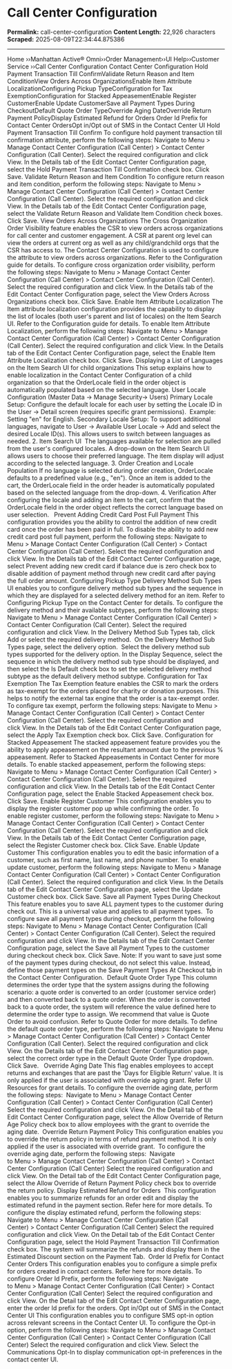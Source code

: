 # Call Center Configuration

**Permalink:** call-center-configuration
**Content Length:** 22,926 characters
**Scraped:** 2025-08-09T22:34:44.875386

---

Home &rsaquo;&rsaquo;Manhattan Active® Omni&rsaquo;&rsaquo;Order Management&rsaquo;&rsaquo;UI Help&rsaquo;&rsaquo;Customer Service ››Call Center Configuration Contact&nbsp;Center Configuration Hold Payment Transaction Till ConfirmValidate Return Reason and Item ConditionView Orders Across OrganizationsEnable Item Attribute LocalizationConfiguring Pickup TypeConfiguration for Tax ExemptionConfiguration for Stacked AppeasementEnable Register CustomerEnable Update CustomerSave all Payment Types During CheckoutDefault Quote Order TypeOverride Aging DateOverride Return Payment PolicyDisplay Estimated Refund for Orders&nbsp;Order Id Prefix for Contact Center OrdersOpt in/Opt out of SMS in the Contact Center UI Hold Payment Transaction Till Confirm To configure hold payment transaction till confirmation attribute, perform the following steps: Navigate to Menu &gt; Manage Contact&nbsp;Center Configuration (Call Center) &gt; Contact Center Configuration (Call Center). Select the required configuration and click View. In the Details tab of the Edit Contact Center Configuration page, select the Hold Payment Transaction Till Confirmation check box. Click Save. Validate Return Reason and Item Condition To configure return reason and item condition, perform the following steps: Navigate to Menu &gt; Manage Contact&nbsp;Center Configuration (Call Center) &gt; Contact Center Configuration (Call Center). Select the required configuration and click View. In the Details tab of the Edit Contact Center Configuration page, select the Validate Return Reason and Validate Item Condition check boxes. Click Save. View Orders Across Organizations The Cross Organization Order Visibility feature enables the CSR to view orders across organizations for call center and customer engagement.&nbsp;A CSR at parent org level can view the orders at current org as well as any child/grandchild orgs that the CSR has access to. The Contact Center Configuration is used to configure the attribute to view orders across organizations. Refer to the Configuration guide for details. To configure cross organization order visibility, perform the following steps: Navigate to Menu &gt; Manage Contact&nbsp;Center Configuration (Call Center) &gt; Contact Center Configuration (Call Center). Select the required configuration and click View. In the Details tab of the Edit Contact&nbsp;Center Configuration page, select the View Orders Across Organizations check box. Click Save. Enable Item Attribute Localization The Item attribute localization configuration provides the capability to display the list of locales (both user&#39;s parent&nbsp;and list of locales) on the Item Search UI.&nbsp;Refer to the Configuration guide for details. To enable Item Attribute Localization, perform the following steps: Navigate to Menu &gt; Manage Contact&nbsp;Center Configuration (Call Center) &gt; Contact Center Configuration (Call Center). Select the required configuration and click View. In the Details tab of the Edit Contact&nbsp;Center Configuration page, select the Enable Item Attribute Localization&nbsp;check box. Click Save. Displaying a List of Languages on the Item Search UI for child organizations This setup explains how to enable localization in the Contact Center Configuration of a child organization so that the OrderLocale field in the order object is automatically populated based on the selected language. User Locale Configuration (Master Data &rarr; Manage Security&rarr; Users) Primary Locale Setup:&nbsp;Configure the default locale for each user by setting the Locale ID in the User &rarr; Detail screen (requires specific grant permissions).&nbsp; Example: Setting &quot;en&quot; for English. Secondary Locale Setup:&nbsp;To support additional languages, navigate to User &rarr; Available User Locale &rarr; Add and select the desired Locale ID(s). This allows users to switch between languages as needed. 2. Item Search UI&nbsp; The languages available for selection are pulled from the user&#39;s configured locales. A drop-down on the Item Search UI allows users to choose their preferred language. The item display will adjust according to the selected language. 3. Order Creation and Locale Population If no language is selected during order creation, OrderLocale defaults to a predefined value (e.g., &quot;en&quot;). Once an item is added to the cart, the OrderLocale field in the order header is automatically populated based on the selected language from the drop-down. 4. Verification After configuring the locale and adding an item to the cart, confirm that the OrderLocale field in the order object reflects the correct language based on user selection. &nbsp; Prevent Adding Credit Card Post Full Payment This configuration provides you the ability to control the addition of new credit card once the order has been paid in full. To disable the ability to add new credit card post full payment, perform the following steps: Navigate to Menu &gt; Manage Contact&nbsp;Center Configuration (Call Center) &gt; Contact Center Configuration (Call Center). Select the required configuration and click View. In the Details tab of the Edit Contact&nbsp;Center Configuration page, select Prevent adding new credit card if balance due is zero check box to disable addition of payment method through new credit card after paying the full order amount. Configuring Pickup Type Delivery Method Sub Types UI enables you to configure delivery method sub types and the sequence in which they are displayed for a selected delivery method for an item.&nbsp;Refer to Configuring Pickup Type on the Contact Center for details. To configure the delivery method and their available subtypes, perform the following steps: Navigate to Menu &gt; Manage Contact&nbsp;Center Configuration (Call Center) &gt; Contact Center Configuration (Call Center). Select the required configuration and click View. In the Delivery Method Sub Types tab, click Add or select the required delivery method.&nbsp; On the Delivery Method Sub Types page, select the delivery option.&nbsp; Select the delivery method sub types supported for the delivery option. In the Display Sequence, select the sequence in which the delivery method sub type should be displayed, and then select the Is Default check box to set the selected delivery method subtype as the default delivery method subtype. Configuration for Tax Exemption The Tax Exemption feature enables the CSR to mark the orders as tax-exempt for the orders placed for charity or donation purposes. This helps to notify the external tax engine that the order is a tax-exempt order. To configure tax exempt, perform the following steps: Navigate to&nbsp;Menu &gt; Manage Contact&nbsp;Center Configuration (Call Center) &gt; Contact Center Configuration (Call Center). Select the required configuration and click&nbsp;View. In the&nbsp;Details&nbsp;tab of&nbsp;the Edit Contact&nbsp;Center Configuration&nbsp;page, select the&nbsp;Apply Tax Exemption&nbsp;check box. Click&nbsp;Save. Configuration for Stacked Appeasement The stacked appeasement feature provides you the ability to apply appeasement on the resultant amount due to the previous % appeasement. Refer to Stacked Appeasements in Contact Center for more details. To enable stacked appeasement, perform the following steps: Navigate to Menu &gt; Manage Contact&nbsp;Center Configuration (Call Center) &gt; Contact Center Configuration (Call Center). Select the required configuration and click View. In the Details tab of the Edit Contact&nbsp;Center Configuration page, select the Enable Stacked Appeasement check box. Click Save. Enable Register Customer This configuration enables you to display the register customer pop up while confirming the order. To enable&nbsp;register customer, perform the following steps: Navigate to Menu &gt; Manage Contact&nbsp;Center Configuration (Call Center) &gt; Contact Center Configuration (Call Center). Select the required configuration and click View. In the Details tab of the Edit Contact&nbsp;Center Configuration page, select the Register Customer check box. Click Save. Enable Update Customer This configuration enables you&nbsp;to edit the basic information of a customer, such as&nbsp;first name, last name, and phone number. To enable update customer, perform the following steps: Navigate to Menu &gt; Manage Contact&nbsp;Center Configuration (Call Center) &gt; Contact Center Configuration (Call Center). Select the required configuration and click View. In the Details tab of the Edit Contact&nbsp;Center Configuration page, select the Update Customer check box. Click Save. Save all Payment Types During Checkout This feature enables you to save ALL&nbsp;payment types to the customer during check out. This is a universal value and applies to all payment types.&nbsp; To configure save all payment types during checkout, perform the following steps: Navigate to Menu &gt; Manage Contact&nbsp;Center Configuration (Call Center) &gt; Contact Center Configuration (Call Center). Select the required configuration and click View. In the Details tab of the Edit Contact&nbsp;Center Configuration page, select the Save all Payment Types to the customer during checkout check box. Click Save. Note: If you want to save just some of the payment types during checkout, do not select this value. Instead, define those payment types on the Save Payment Types At Checkout tab&nbsp;in the Contact Center Configuration.&nbsp; Default Quote Order Type This column determines the order type that the system assigns during the following scenario: a quote order is converted to an order (customer service order) and then converted back to a quote order. When the order is converted back to a quote order, the system will reference the value defined here to determine the order type to assign. We recommend that value is Quote Order to avoid confusion. Refer to Quote Order for more details. To&nbsp;define the default quote order type, perform the following steps: Navigate to Menu &gt; Manage Contact&nbsp;Center Configuration (Call Center) &gt; Contact Center Configuration (Call Center). Select the required configuration and click View. On the Details tab of the Edit Contact&nbsp;Center Configuration page, select the correct order type in the Default Quote Order Type dropdown. Click Save. &nbsp; Override Aging Date This flag enables employees to accept returns and exchanges that are past the &#39;Days for Eligible Return&#39; value. It is only applied if the user is associated with override aging grant. Refer UI Resources for grant&nbsp;details. To configure the override aging date, perform the following steps:&nbsp; Navigate to&nbsp;Menu&nbsp;&gt;&nbsp;Manage Contact Center Configuration (Call Center)&nbsp;&gt;&nbsp;Contact Center Configuration (Call Center) Select the required configuration and click View. On the Detail tab of the Edit Contact&nbsp;Center Configuration page, select the Allow Override of Return Age Policy&nbsp;check box to allow employees with the grant to override the aging date.&nbsp; Override Return Payment Policy This configuration enables you to override&nbsp;the return policy in terms of refund payment method.&nbsp;It is only applied if the user is associated with override grant.&nbsp; To configure the override aging date, perform the following steps:&nbsp; Navigate to&nbsp;Menu&nbsp;&gt;&nbsp;Manage Contact Center Configuration (Call Center)&nbsp;&gt;&nbsp;Contact Center Configuration (Call Center) Select the required configuration and click View. On the Detail tab of the Edit Contact&nbsp;Center Configuration page, select the&nbsp;Allow Override of Return Payment Policy check box to&nbsp;override the return policy. Display Estimated Refund for Orders&nbsp; This configuration enables you to summarize refunds for an order edit and display the estimated refund in the payment section. Refer here for more details. To configure the display estimated refund, perform the following steps:&nbsp; Navigate to&nbsp;Menu&nbsp;&gt;&nbsp;Manage Contact Center Configuration (Call Center)&nbsp;&gt;&nbsp;Contact Center Configuration (Call Center) Select the required configuration and click View. On the Detail tab of the Edit Contact&nbsp;Center Configuration page, select the Hold Payment Transaction Till&nbsp;Confirmation check box. The system will summarize the refunds and display them in the Estimated Discount section on the Payment Tab.&nbsp; Order Id Prefix for Contact Center Orders This configuration enables you to configure a simple prefix for orders created in contact centers. Refer here for more details. To configure Order Id Prefix, perform the following steps: Navigate to&nbsp;Menu&nbsp;&gt;&nbsp;Manage Contact Center Configuration (Call Center)&nbsp;&gt;&nbsp;Contact Center Configuration (Call Center) Select the required configuration and click View. On the Detail tab of the Edit Contact&nbsp;Center Configuration page, enter the order Id prefix for the orders. Opt in/Opt out of SMS in the Contact Center UI This configuration enables you to configure SMS opt-in option across relevant screens in the Contact Center UI. To configure the Opt-in option, perform the following steps: Navigate to&nbsp;Menu&nbsp;&gt;&nbsp;Manage Contact Center Configuration (Call Center)&nbsp;&gt;&nbsp;Contact Center Configuration (Call Center) Select the required configuration and click View. Select the Communications Opt-In to&nbsp;display communication opt-in preferences in the contact center UI. &nbsp;